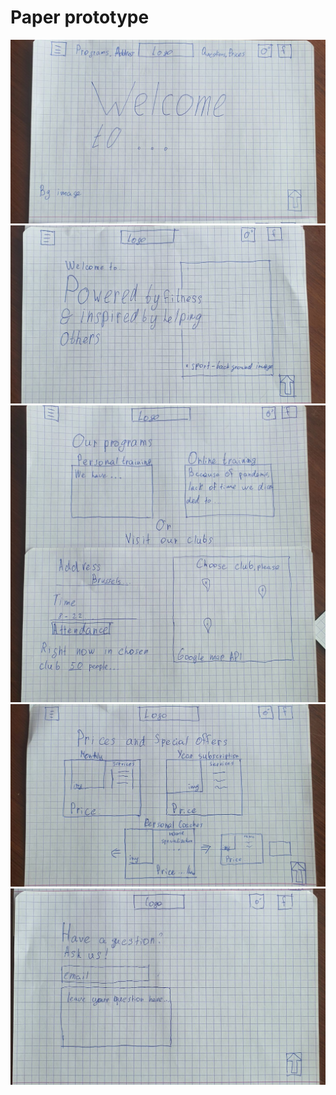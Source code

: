 # Paper prototype

![home](../public/image/home.jpg)
![inspiration](../public/image/inspiration.jpg)
![programs](../public/image/programs.jpg) ![prices](../public/image/prices.jpg)
![question](../public/image/question.jpg)
